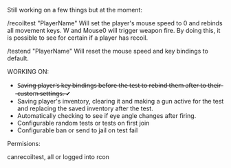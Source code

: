 Still working on a few things but at the moment:


/recoiltest "PlayerName" Will set the player's mouse speed to 0 and rebinds all movement keys. W and Mouse0 will trigger weapon fire. By doing this, it is possible to see for certain if a player has recoil.


/testend "PlayerName" Will reset the mouse speed and key bindings to default.


WORKING ON:


* S̶a̶v̶i̶n̶g̶ ̶p̶l̶a̶y̶e̶r̶'̶s̶ ̶k̶e̶y̶ ̶b̶i̶n̶d̶i̶n̶g̶s̶ ̶b̶e̶f̶o̶r̶e̶ ̶t̶h̶e̶ ̶t̶e̶s̶t̶ ̶t̶o̶ ̶r̶e̶b̶i̶n̶d̶ ̶t̶h̶e̶m̶ ̶a̶f̶t̶e̶r̶ ̶t̶o̶ ̶t̶h̶e̶i̶r̶ ̶c̶u̶s̶t̶o̶m̶ ̶s̶e̶t̶t̶i̶n̶g̶s̶.̶   ✔
* Saving player's inventory, clearing it and making a gun active for the test and replacing the saved inventory after the test.
* Automatically checking to see if eye angle changes after firing.
* Configurable random tests or tests on first join
* Configurable ban or send to jail on test fail


Permisions:

canrecoiltest, all or logged into rcon